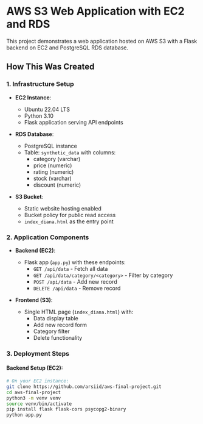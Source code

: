 # AWS S3 Web Application with EC2 and RDS

This project demonstrates a web application hosted on AWS S3 with a Flask backend on EC2 and PostgreSQL RDS database.

## How This Was Created

### 1. Infrastructure Setup
- **EC2 Instance**:
  - Ubuntu 22.04 LTS
  - Python 3.10
  - Flask application serving API endpoints

- **RDS Database**:
  - PostgreSQL instance
  - Table: `synthetic_data` with columns:
    - category (varchar)
    - price (numeric)
    - rating (numeric)
    - stock (varchar)
    - discount (numeric)

- **S3 Bucket**:
  - Static website hosting enabled
  - Bucket policy for public read access
  - `index_diana.html` as the entry point

### 2. Application Components
- **Backend (EC2)**:
  - Flask app (`app.py`) with these endpoints:
    - `GET /api/data` - Fetch all data
    - `GET /api/data/category/<category>` - Filter by category
    - `POST /api/data` - Add new record
    - `DELETE /api/data` - Remove record

- **Frontend (S3)**:
  - Single HTML page (`index_diana.html`) with:
    - Data display table
    - Add new record form
    - Category filter
    - Delete functionality

### 3. Deployment Steps

#### Backend Setup (EC2):
```bash
# On your EC2 instance:
git clone https://github.com/arsiid/aws-final-project.git
cd aws-final-project
python3 -m venv venv
source venv/bin/activate
pip install flask flask-cors psycopg2-binary
python app.py
